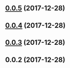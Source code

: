 <a name="0.0.5"></a>
## [0.0.5](https://github.com/jgololicic/simple-ngx-policy/compare/v0.0.4...v0.0.5) (2017-12-28)



<a name="0.0.4"></a>
## [0.0.4](https://github.com/jgololicic/simple-ngx-policy/compare/v0.0.3...v0.0.4) (2017-12-28)



<a name="0.0.3"></a>
## [0.0.3](https://github.com/jgololicic/simple-ngx-policy/compare/v0.0.2...v0.0.3) (2017-12-28)



<a name="0.0.2"></a>
## 0.0.2 (2017-12-28)



